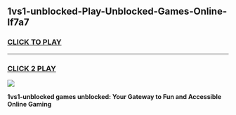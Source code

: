 
## 1vs1-unblocked-Play-Unblocked-Games-Online-lf7a7
<h3>
<a href="https://premium76.site?title=1vs1-unblocked&ref=25A">CLICK TO PLAY</a></h3>
<hr>

<h3>
<a href="https://premium76.site?title=1vs1-unblocked&ref=25A">CLICK 2 PLAY</a>
  
</h3>

<a href="https://premium76.site?title=1vs1-unblocked&ref=25A"><img src="https://clearcache.store/games.png"></a>


**1vs1-unblocked games unblocked: Your Gateway to Fun and Accessible Online Gaming**
